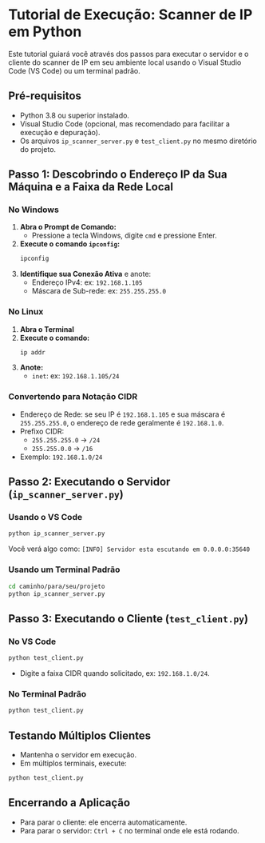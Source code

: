 
# Tutorial de Execução: Scanner de IP em Python

Este tutorial guiará você através dos passos para executar o servidor e o cliente do scanner de IP em seu ambiente local usando o Visual Studio Code (VS Code) ou um terminal padrão.

## Pré-requisitos

- Python 3.8 ou superior instalado.
- Visual Studio Code (opcional, mas recomendado para facilitar a execução e depuração).
- Os arquivos `ip_scanner_server.py` e `test_client.py` no mesmo diretório do projeto.

## Passo 1: Descobrindo o Endereço IP da Sua Máquina e a Faixa da Rede Local

### No Windows

1. **Abra o Prompt de Comando:**
   - Pressione a tecla Windows, digite `cmd` e pressione Enter.
2. **Execute o comando `ipconfig`:**
   ```bash
   ipconfig
   ```
3. **Identifique sua Conexão Ativa** e anote:
   - Endereço IPv4: ex: `192.168.1.105`
   - Máscara de Sub-rede: ex: `255.255.255.0`

### No Linux

1. **Abra o Terminal**
2. **Execute o comando:**
   ```bash
   ip addr
   ```
3. **Anote:**
   - `inet`: ex: `192.168.1.105/24`

### Convertendo para Notação CIDR

- Endereço de Rede: se seu IP é `192.168.1.105` e sua máscara é `255.255.255.0`, o endereço de rede geralmente é `192.168.1.0`.
- Prefixo CIDR:
  - `255.255.255.0` → `/24`
  - `255.255.0.0` → `/16`
- Exemplo: `192.168.1.0/24`

## Passo 2: Executando o Servidor (`ip_scanner_server.py`)

### Usando o VS Code

```bash
python ip_scanner_server.py
```

Você verá algo como: `[INFO] Servidor esta escutando em 0.0.0.0:35640`

### Usando um Terminal Padrão

```bash
cd caminho/para/seu/projeto
python ip_scanner_server.py
```

## Passo 3: Executando o Cliente (`test_client.py`)

### No VS Code

```bash
python test_client.py
```

- Digite a faixa CIDR quando solicitado, ex: `192.168.1.0/24`.

### No Terminal Padrão

```bash
python test_client.py
```

## Testando Múltiplos Clientes

- Mantenha o servidor em execução.
- Em múltiplos terminais, execute:

```bash
python test_client.py
```

## Encerrando a Aplicação

- Para parar o cliente: ele encerra automaticamente.
- Para parar o servidor: `Ctrl + C` no terminal onde ele está rodando.
